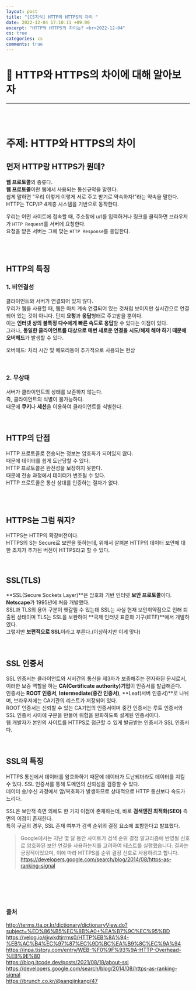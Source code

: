 ```yaml
---
layout: post
title: "[CS지식] HTTP와 HTTPS의 차이 "
date: 2022-12-04 17:10:11 +09:00
excerpt: "HTTP와 HTTPS의 차이는? <br>2022-12-04"
cs: true
categories: cs
comments: true
---
```


# 📌 HTTP와 HTTPS의 차이에 대해 알아보자

---

<!-- <figure>
    <a href="/assets/img/cs/2022-08-07/server.png"><img src="/assets/img/cs/2022-08-08/server.png"></a>
    <figcaption style="text-align:center"></figcaption>
</figure> -->

<br>
<br>

# 주제: HTTP와 HTTPS의 차이

## 먼저 HTTP랑 HTTPS가 뭔데?
**웹 프로토콜**의 종류다.  
**웹 프로토콜**이란 웹에서 사용되는 통신규약을 말한다.  
쉽게 말하면 "우리 이렇게 이렇게 서로 주고 받기로 약속하자!"라는 약속을 말한다.  
HTTP는 TCP/IP 4계층 시스템을 기반으로 동작한다.  

우리는 어떤 사이트에 접속할 때, 주소창에 url를 입력하거나 링크를 클릭하면 브라우저가 `HTTP Request`를 서버에 요청한다.  
요청을 받은 서버는 그에 맞는 `HTTP Response`를 응답한다.

<br>
<br>

## HTTP의 특징
### 1. 비연결성  
클라이언트와 서버가 연결되어 있지 않다.  
우리가 웹을 사용할 때, 웹은 마치 계속 연결되어 있는 것처럼 보이지만 실시간으로 연결되어 있는 것이 아니다. 단지 **요청**과 **응답**형태로 주고받을 뿐이다.  
이는 **인터넷 상의 불특정 다수에게 빠른 속도로 응답**할 수 있다는 이점이 있다.  
그러나, **동일한 클라이언트를 대상으로 매번 새로운 연결을 시도/해제 해야 하기 때문에 오버헤드**가 발생할 수 있다.  

오버헤드: 처리 시간 및 메모리등이 추가적으로 사용되는 현상

<br>

### 2. 무상태  
서버가 클라이언트의 상태를 보존하지 않는다.  
즉, 클라이언트의 식별이 불가능하다.  
때문에 **쿠키**나 **세션**을 이용하여 클라이언트를 식별한다.

<br>

## HTTP의 단점
HTTP 프로토콜로 전송되는 정보는 암호화가 되어있지 않다.  
때문에 데이터를 쉽게 도난당할 수 있다.  
HTTP 프로토콜은 완전성을 보장하지 못한다.  
때문에 전송 과정에서 데이터가 변조될 수 있다.  
HTTP 프로토콜은 통신 상대를 인증하는 절차가 없다.

<br>
<br>

## HTTPS는 그럼 뭐지?
HTTPS는 HTTP의 확장버전이다.  
HTTPS의 S는 Secure로 보안을 뜻하는데, 위에서 살펴본 HTTP의 데이터 보안에 대한 조치가 추가된 버전이 HTTPS라고 할 수 있다.  

<br>

## SSL(TLS)
**SSL(Secure Sockets Layer)**은 암호화 기반 인터넷 **보안 프로토콜**이다.  
**Netscape**가 1995년에 처음 개발했다.  
SSL과 TLS의 용어 구분이 헷갈릴 수 있는데 SSL는 사실 현재 보안취약점으로 인해 퇴출된 상태이며 TLS는 SSL을 보완하여 **국제 인터넷 표준화 기구(IETF)**에서 개발하였다.  
그렇지만 **보편적으로 SSL**이라고 부른다.(이상하지만 이게 맞다)  

<br>

## SSL 인증서
SSL 인증서는 클라이언트와 서버간의 통신을 제3자가 보증해주는 전자화된 문서로서, 이러한 보증 역할을 하는 **CA(Certificate authority)기업**이 인증서를 발급해준다.  
인증서는 **ROOT 인증서**, **Intermediate(중간 인증서)**, **Leaf(서버 인증서)**로 나뉘며, 브라우저에는 CA기관의 리스트가 저장되어 있다.  
ROOT 인증서는 신뢰할 수 있는 CA기업의 인증서이며 중간 인증서는 루트 인증서와 SSL 인증서 사이에 구분을 만들어 위험을 완화하도록 설계된 인증서이다.  
웹 개발자가 본인의 사이트를 HTTPS로 접근할 수 있게 발급받는 인증서가 SSL 인증서다.  


<br>

## SSL의 특징
HTTPS 통신에서 데이터를 암호화하기 때문에 데이터가 도난되더라도 데이터를 지킬 수 있다.
SSL 인증서를 통해 도메인의 신뢰성을 검증할 수 있다.  
데이터 송/수신 과정에서 암/복호화가 발생하므로 상대적으로 HTTP 통신보다 속도가 느리다.  

SSL은 보안적 측면 외에도 한 가지 이점이 존재하는데, 바로 **검색엔진 최적화(SEO)** 측면의 이점이 존재한다.  
특히 구글의 경우, SSL 존재 여부가 검색 순위의 결정 요소에 포함한다고 발표했다.  

> Google에서는 지난 몇 달 동안 사이트가 검색 순위 결정 알고리즘에 반영될 신호로 암호화된 보안 연결을 사용하는지를 고려하여 테스트를 실행했습니다. 결과는 긍정적이었으며, 이에 따라 HTTPS를 순위 결정 신호로 사용하려고 합니다.  
> https://developers.google.com/search/blog/2014/08/https-as-ranking-signal



<br>
<br>
<br>
<br>

### 출처
http://terms.tta.or.kr/dictionary/dictionaryView.do?subject=%ED%86%B5%EC%8B%A0+%EA%B7%9C%EC%95%BD  
https://velog.io/@wkdtjrrms0/HTTP%EB%8A%94-%EB%AC%B4%EC%97%87%EC%9D%BC%EA%B9%8C%EC%9A%94  
https://inpa.tistory.com/entry/WEB-%F0%9F%93%9A-HTTP-Overhead-%EB%9E%80  
https://blog.itcode.dev/posts/2021/08/18/about-ssl  
https://developers.google.com/search/blog/2014/08/https-as-ranking-signal  
https://brunch.co.kr/@sangjinkang/47  



[jekyll-docs]: https://jekyllrb.com/docs/home
[jekyll-gh]: https://github.com/jekyll/jekyll
[jekyll-talk]: https://talk.jekyllrb.com/
